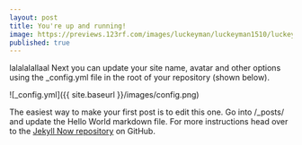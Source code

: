 ```yaml
---
layout: post
title: You're up and running!
image: https://previews.123rf.com/images/luckeyman/luckeyman1510/luckeyman151000020/47222532-forrest-path-with-trees-in-the-middle-and-sun-rays.jpg
published: true
---
```


lalalalallaal
Next you can update your site name, avatar and other options using the _config.yml file in the root of your repository (shown below).

![_config.yml]({{ site.baseurl }}/images/config.png)

The easiest way to make your first post is to edit this one. Go into /_posts/ and update the Hello World markdown file. For more instructions head over to the [Jekyll Now repository](https://github.com/barryclark/jekyll-now) on GitHub.





